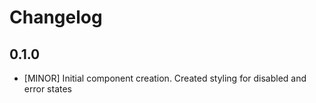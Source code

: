 # Changelog

## 0.1.0

- [MINOR] Initial component creation. Created styling for disabled and error states

